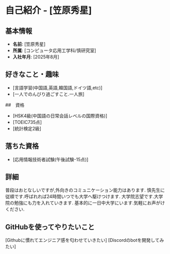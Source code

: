 # 自己紹介 - [笠原秀星]

## 基本情報
- **名前**: [笠原秀星]
- **所属**: [コンピュータ応用工学科/慎研究室]
- **入社年月**: [2025年8月]

## 好きなこと・趣味
- [言語学習(中国語,英語,韓国語,ドイツ語,etc)]
- [一人でのんびり過ごすこと.一人旅]

##　資格
- [HSK4級(中国語の日常会話レベルの国際資格)]
- [TOEIC735点]
- [統計検定2級]
## 落ちた資格
- [応用情報技術者試験(午後試験-15点)]
## 詳細
普段はおとなしいですが,外向きのコミュニケーション能力はあります.
慎先生に従順です.呼ばれれば24時間いつでも大学へ駆けつけます.
大学院志望です.大学院の勉強にも力を入れていきます.
基本的に一日中大学にいます.気軽にお声がけください.
## GitHubを使ってやりたいこと
[Githubに慣れてエンジニア感を匂わせていきたい]
[Discordのbotを開発してみたい]